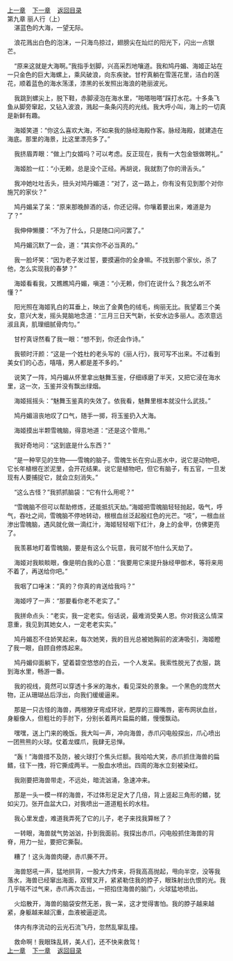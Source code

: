
[上一章](https://github.com/xiaominghe2014/spider_book/blob/master/book/知北游/第16章.md)&nbsp;&nbsp;&nbsp;&nbsp;[下一章](https://github.com/xiaominghe2014/spider_book/blob/master/book/知北游/第18章.md)&nbsp;&nbsp;&nbsp;&nbsp;[返回目录](https://github.com/xiaominghe2014/spider_book/blob/master/book/知北游/README.md)
<br /> 第九章 丽人行（上）<br />
        湛蓝色的大海，一望无际。

    浪花溅出白色的泡沫，一只海鸟掠过，翅膀尖在灿烂的阳光下，闪出一点银芒。

    “原来这就是大海啊。”我指手划脚，兴高采烈地嚷道。我和鸠丹媚、海姬正站在一只金色的巨大海螺上，乘风破浪，向东疾驶。甘柠真躺在雪莲花里，洁白的莲花，顺着蓝色的海水荡漾，漆黑的长发照出海浪的艳丽波光。

    我跳到螺尖上，脱下鞋，赤脚浸泡在海水里，“啪嗒啪嗒”踩打水花。十多条飞鱼从脚旁窜起，又钻入波浪，溅起一条条闪亮的光线。我大呼小叫，海上的一切真是新鲜有趣。

    海姬笑道：“你这么喜欢大海，不如来我的脉经海殿作客。脉经海殿，就建造在海底。那里的海景，比这里漂亮多了。”

    我挤眉弄眼：“做上门女婿吗？可以考虑。反正现在，我有一大包金银做聘礼。”

    海姬脸一红：“小无赖，总是没个正经。再胡说，我就割了你的滑舌头。”

    我冲她吐吐舌头，扭头对鸠丹媚道：“对了，这一路上，你有没有见到那个对你施咒的家伙？”

    鸠丹媚呆了呆：“原来那晚醉酒的话，你还记得。你嚷着要出来，难道是为了？”

    我伸伸懒腰：“不为了什么，只是随口问问罢了。”

    鸠丹媚沉默了一会，道：“其实你不必当真的。”

    我一脸坏笑：“因为老子发过誓，要摸遍你的全身嘛。不找到那个家伙，杀了他，怎么实现我的春梦？”

    海姬看看我，又瞧瞧鸠丹媚，嗔道：“小无赖，你们在说什么？我怎么听不懂？”

    阳光照在海姬乳白的耳垂上，映出了金黄色的绒毛，绚丽无比。我望着三个美女，意兴大发，摇头晃脑地念道：“三月三日天气新，长安水边多丽人。态浓意远淑且真，肌理细腻骨肉匀。”

    甘柠真讶然看了我一眼：“想不到，你还会作诗。”

    我顿时汗颜：“这是一个姓杜的老头写的《丽人行》，我可写不出来。不过看到美女们的心态，嘻嘻，男人都是差不多的。”

    说笑了一阵，鸠丹媚从怀里拿出魅舞玉鉴，仔细琢磨了半天，又把它浸在海水里，这一次，玉鉴并没有飘出绿烟。

    海姬摇摇头：“魅舞玉鉴真的失效了。依我看，魅舞里根本就没什么武技。”

    鸠丹媚沮丧地叹了口气，随手一掷，将玉鉴扔入大海。

    海姬摸出半颗雪魄脑，得意地道：“还是这个管用。”

    我好奇地问：“这到底是什么东西？”

    “是一种罕见的生物——雪魄的脑子。雪魄生长在穷山恶水中，说它是动物吧，它长年植根在淤泥里，会开花结果。说它是植物吧，但它有脑子，有五官，一旦发现有人要捕捉它，就会立刻消失。”

    “这么古怪？”我抓抓脑袋：“它有什么用呢？”

    “雪魄脑不但可以帮助修炼，还能抵抗天劫。”海姬把雪魄脑轻轻抛起，吸气，呼气，吞吐之间，雪魄脑不停地转动，根根血丝泛起殷红色的光芒。“吱”，一根血丝渗出雪魄脑，遇风就化做一滴红汁，海姬轻轻咽下红汁，身上的金甲，仿佛更亮了。

    我羡慕地盯着雪魄脑，要是有这么个玩意，我可就不怕什么天劫了。

    海姬对我睒睒眼，像是明白我的心意：“我要用它来提升脉经甲御术，等将来用不着了，再送给你吧。”

    我咽了口唾沫：“真的？你真的肯送给我吗？”

    海姬哼了一声：“那要看你老不老实了。”

    我拼命点头：“老实，我一定老实。俗话说，最难消受美人恩。你对我这么情深意重，我见到其她女人，一定老老实实。”

    鸠丹媚忍不住娇笑起来，每次她笑，我的目光总被她胸前的波涛吸引，海姬瞪了我一眼，自顾自修炼起来。

    鸠丹媚仰面躺下，望着碧空悠悠的白云，一个人发呆。我索性脱光了衣服，跳到海水里，畅游一番。

    我的视线，竟然可以穿透十多米的海水，看见深处的景象。一个黑色的庞然大物，正从珊瑚丛后浮出，向我们缓缓逼来。

    那是一只古怪的海兽，两根獠牙弯成环状，肥厚的三瓣嘴唇，密布网状血丝，身躯像人，但粗壮的手肘下，分别长着两片扁扁的鳍，慢慢飘动。

    嘿嘿，送上门来的晚饭。我大叫一声，冲向海兽，赤爪闪电般探出，爪心喷出一团熊熊的火球。仗着龙蝶爪，我肆无忌惮。

    “轰！”海兽措不及防，被火球打个焦头烂额。我哈哈大笑，赤爪抓住海兽的扁鳍，往下一拽，将它撕成两半。一股血水喷出。四周的海水立刻被染红。

    我刚要把海兽带走，不远处，暗流汹涌，急速冲来。

    那是一头一模一样的海兽，不过体形足足大了几倍，背上竖起三角形的鳍，犹如尖刀。张开血盆大口，对我喷出一道道粗长的水柱。

    我心里发虚，难道我弄死了它的儿子，老子来找我算帐了？

    一转眼，海兽就气势汹汹，扑到我面前。我探出赤爪，闪电般抓住海兽的背脊，用力一扯，要把它撕裂。

    糟了！这头海兽肉硬，赤爪撕不开。

    海兽怒吼一声，猛地拱背，一股大力传来，将我高高抛起，甩向半空，没等我落水，海兽已经窜出海面，双臂叉开，紧紧勒住我的脖子，眼珠射出仇恨的光。我几乎喘不过气来，赤爪再次击出，一把掐住海兽的脑门，火球猛地喷出。

    火焰散开，海兽的脑袋安然无恙，我一呆，这才觉得害怕。我的脖子越来越紧，身躯越来越沉重，血液被逼逆流。

    体内有序流动的云光石流飞丹，忽然乱窜乱撞。

    救命啊！我眼珠乱转，美人们，还不快来救驾！
  <br />
[上一章](https://github.com/xiaominghe2014/spider_book/blob/master/book/知北游/第16章.md)&nbsp;&nbsp;&nbsp;&nbsp;[下一章](https://github.com/xiaominghe2014/spider_book/blob/master/book/知北游/第18章.md)&nbsp;&nbsp;&nbsp;&nbsp;[返回目录](https://github.com/xiaominghe2014/spider_book/blob/master/book/知北游/README.md)
